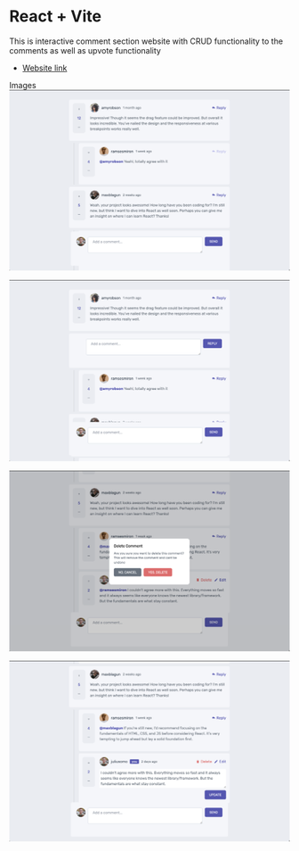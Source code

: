 # React + Vite

This is interactive comment section website with CRUD functionality to the comments as well as upvote functionality

- [Website link](https://6597bb640537cf9725e738e5--lovely-puppy-e73722.netlify.app/)

Images
![Alt text](image-1.png)

![Alt text](image-2.png)

![Alt text](image-3.png)

![Alt text](image-4.png)